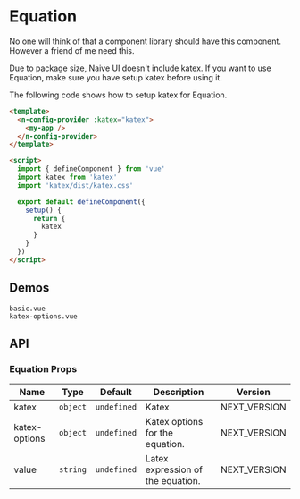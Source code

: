 # Equation

No one will think of that a component library should have this component. However a friend of me need this.

<n-alert title="Note" type="warning" style="margin-bottom: 16px;" :bordered="false">
  Due to package size, Naive UI doesn't include katex. If you want to use Equation, make sure you have setup katex before using it.
</n-alert>

The following code shows how to setup katex for Equation.

```html
<template>
  <n-config-provider :katex="katex">
    <my-app />
  </n-config-provider>
</template>

<script>
  import { defineComponent } from 'vue'
  import katex from 'katex'
  import 'katex/dist/katex.css'

  export default defineComponent({
    setup() {
      return {
        katex
      }
    }
  })
</script>
```

## Demos

```demo
basic.vue
katex-options.vue
```

## API

### Equation Props

| Name | Type | Default | Description | Version |
| --- | --- | --- | --- | --- |
| katex | `object` | `undefined` | Katex | NEXT_VERSION |
| katex-options | `object` | `undefined` | Katex options for the equation. | NEXT_VERSION |
| value | `string` | `undefined` | Latex expression of the equation. | NEXT_VERSION |
